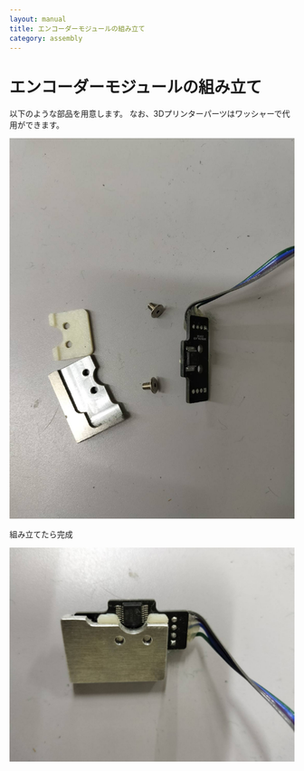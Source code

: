 ```yaml
---
layout: manual
title: エンコーダーモジュールの組み立て
category: assembly
---
```

# エンコーダーモジュールの組み立て
以下のような部品を用意します。
なお、3Dプリンターパーツはワッシャーで代用ができます。

![充電器](image/encoder/encoder%20(2).jpg)

組み立てたら完成

![充電器](image/encoder/encoder%20(3).jpg)